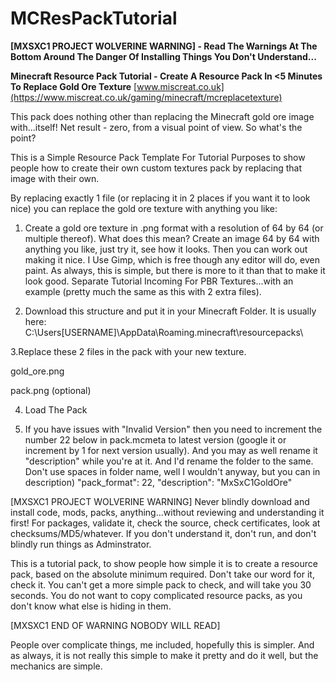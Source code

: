 # MCResPackTutorial

**[MXSXC1 PROJECT WOLVERINE WARNING] - Read The Warnings At The Bottom Around The Danger Of Installing Things You Don't Understand...**

**Minecraft Resource Pack Tutorial - Create A Resource Pack In <5 Minutes To Replace Gold Ore Texture**
[www.miscreat.co.uk](https://www.miscreat.co.uk/gaming/minecraft/mcreplacetexture)

This pack does nothing other than replacing the Minecraft gold ore image with...itself! Net result - zero, from a visual point of view. So what's the point? 

This is a Simple Resource Pack Template For Tutorial Purposes to show people how to create their own custom textures pack by replacing that image with their own.

By replacing exactly 1 file (or replacing it in 2 places if you want it to look nice) you can replace the gold ore texture with anything you like:

1. Create a gold ore texture in .png format with a resolution of 64 by 64 (or multiple thereof). What does this mean? Create an image 64 by 64 with anything you like, just try it, see how it looks. Then you can work out making it nice. I Use Gimp, which is free though any editor will do, even paint. As always, this is simple, but there is more to it than that to make it look good. Separate Tutorial Incoming For PBR Textures...with an example (pretty much the same as this with 2 extra files).

2. Download this structure and put it in your Minecraft Folder. It is usually here:
  C:\Users\[USERNAME]\AppData\Roaming\.minecraft\resourcepacks\

3.Replace these 2 files in the pack with your new texture.

  gold_ore.png
  
  pack.png (optional)
  
4. Load The Pack
  
5. If you have issues with "Invalid Version" then you need to increment the number 22 below in pack.mcmeta to latest version (google it or increment by 1 for next version usually). And you may as well rename it "description" while you're at it. And I'd rename the folder to the same. Don't use spaces in folder name, well I wouldn't anyway,  but you can in description)
    "pack_format": 22,
    "description": "MxSxC1GoldOre"
    
[MXSXC1 PROJECT WOLVERINE WARNING] 
Never blindly download and install code, mods, packs, anything...without reviewing and understanding it first! For packages, validate it, check the source, check certificates, look at checksums/MD5/whatever. If you don't understand it, don't run, and don't blindly run things as Adminstrator. 

This is a tutorial pack, to show people how simple it is to create a resource pack, based on the absolute minimum required. Don't take our word for it, check it. You can't get a more simple pack to check, and will take you 30 seconds. You do not want to copy complicated resource packs, as you don't know what else is hiding in them.

[MXSXC1 END OF WARNING NOBODY WILL READ]

People over complicate things, me included, hopefully this is simpler. And as always, it is not really this simple to make it pretty and do it well, but the mechanics are simple.









